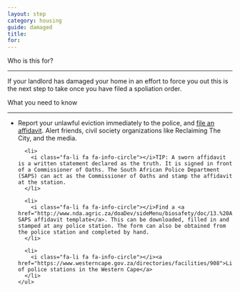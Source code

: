 ```yaml
---
layout: step
category: housing
guide: damaged
title:
for:
---
```

<div class="intro">
  <div class="header"><i class="fa fa-fw fa-users" aria-hidden="true"></i> Who is this for?</div>
  <hr>
  <div class="content">
    <p>If your landlord has damaged your home in an effort to force you out this is the next step to take once you have filed a spoliation order.</p>
  </div>
</div>

<div class="summary">
  <div class="header"><i class="fa fa-fw fa-exclamation-circle" aria-hidden="true"></i> What you need to know</div>
  <hr>
  <div class="content">
    <ul class="fa-ul">
      <li>
        <i class="fa-li fa fa-info-circle"></i>Report your unlawful eviction immediately to the police, and <a href="http://www.nda.agric.za/doaDev/sideMenu/biosafety/doc/13.%20AFFIDAVIT%20PDF.pdf">file an affidavit</a>. Alert friends, civil society organizations like Reclaiming The City, and the media.
      </li>

      <li>
        <i class="fa-li fa fa-info-circle"></i>TIP: A sworn affidavit is a written statement declared as the truth. It is signed in front of a Commissioner of Oaths. The South African Police Department (SAPS) can act as the Commissioner of Oaths and stamp the affidavit at the station.
      </li>

      <li>
        <i class="fa-li fa fa-info-circle"></i>Find a <a href="http://www.nda.agric.za/doaDev/sideMenu/biosafety/doc/13.%20AFFIDAVIT%20PDF.pdf">blank SAPS affidavit template</a>. This can be downloaded, filled in and stamped at any police station. The form can also be obtained from the police station and completed by hand.
      </li>

      <li>
        <i class="fa-li fa fa-info-circle"></i><a href="https://www.westerncape.gov.za/directories/facilities/908">List of police stations in the Western Cape</a>
      </li>
    </ul>
  </div>
</div>

